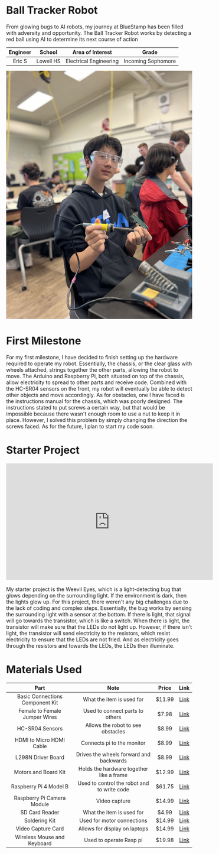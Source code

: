 # Ball Tracker Robot
From glowing bugs to AI robots, my journey at BlueStamp has been filled with adversity and opportunity. The Ball Tracker Robot works by detecting a red ball using AI to determine its next course of action


| **Engineer** | **School** | **Area of Interest** | **Grade** |
|:--:|:--:|:--:|:--:|
| Eric S | Lowell HS | Electrical Engineering | Incoming Sophomore

![Headstone Image](ericshead.jpg)
  
<!---# Final Milestone

<iframe width="560" height="315" src="https://www.youtube.com/embed/F7M7imOVGug" title="YouTube video player" frameborder="0" allow="accelerometer; autoplay; clipboard-write; encrypted-media; gyroscope; picture-in-picture; web-share" allowfullscreen></iframe>

# Second Milestone

<iframe width="560" height="315" src="https://www.youtube.com/embed/y3VAmNlER5Y(https://www.youtube.com/embed/NTk1sGW9OV4?si=9ZicSQZY8JYFDKma)" title="YouTube video player" frameborder="0" allow="accelerometer; autoplay; clipboard-write; encrypted-media; gyroscope; picture-in-picture; web-share" allowfullscreen></iframe>
--->
# First Milestone

For my first milestone, I have decided to finish setting up the hardware required to operate my robot. Essentially, the chassis, or the clear glass with wheels attached, strings together the other parts, allowing the robot to move. The Arduino and Raspberry Pi, both situated on top of the chassis, allow electricity to spread to other parts and receive code. Combined with the HC-SR04 sensors on the front, my robot will eventually be able to detect other objects and move accordingly. As for obstacles, one I have faced is the instructions manual for the chassis, which was poorly designed. The instructions stated to put screws a certain way, but that would be impossible because there wasn't enough room to use a nut to keep it in place. However, I solved this problem by simply changing the direction the screws faced. As for the future, I plan to start my code soon.


# Starter Project
<iframe width="560" height="315" src="https://www.youtube.com/embed/NTk1sGW9OV4?si=3lOBwtOGQsa74cHu" title="YouTube video player" frameborder="0" allow="accelerometer; autoplay; clipboard-write; encrypted-media; gyroscope; picture-in-picture; web-share" allowfullscreen></iframe>

My starter project is the Weevil Eyes, which is a light-detecting bug that glows depending on the surrounding light. If the environment is dark, then the lights glow up. For this project, there weren't any big challenges due to the lack of coding and complex steps. Essentially, the bug works by sensing the surrounding light with a sensor at the bottom. If there is light, that signal will go towards the transistor, which is like a switch. When there is light, the transistor will make sure that the LEDs do not light up. However, if there isn't light, the transistor will send electricity to the resistors, which resist electricity to ensure that the LEDs are not fried. And as electricity goes through the resistors and towards the LEDs, the LEDs then illuminate.

<!--- # Schematics 

# Code Used

```c++
void setup() {
  // put your setup code here, to run once:
  Serial.begin(9600);
  Serial.println("Hello World!");
}

void loop() {
  // put your main code here, to run repeatedly:

}
```
-->
# Materials Used

| **Part** | **Note** | **Price** | **Link** |
|:--:|:--:|:--:|:--:|
| Basic Connections Component Kit      | What the item is used for                        | $11.99 | [Link](https://www.amazon.com/Smraza-Breadboard-Resistors-Mega2560-Raspberry/dp/B01HRR7EBG/ref=sr_1_16?crid=27G99F3EADUCG&keywords=breadboard+1+pc&qid=1689894556&sprefix=breadboard+1+p%2Caps%2C185&sr=8-16)    |
| Female to Female Jumper Wires        | Used to connect parts to others                 | $7.98  | [Link](https://www.amazon.com/EDGELEC-Breadboard-1pin-1pin-Connector-Multicolored/dp/B07GCY6CH7/ref=sr_1_3?crid=3C4YB6HOGZ8ZQ&keywords=female%2Bto%2Bfemale%2Bjumper&qid=1689894791&s=electronics&sprefix=female%2Bto%2Bfemale%2Bjumper%2Celectronics%2C161&sr=1-3&th=1) |
| HC-SR04 Sensors                       | Allows the robot to see obstacles                | $8.99  | [Link](https://www.amazon.com/Organizer-Ultrasonic-Distance-MEGA2560-ElecRight/dp/B07RGB4W8V/ref=sr_1_2?crid=UYI359LWAAVU&keywords=hc%2Bsr04%2Bultrasonic%2Bsensor%2B3%2Bpc&qid=1689699122&s=electronics&sprefix=hc%2Bsr04%2Bultrasonic%2Bsensor%2B3%2Bpc%2Celectronics%2C123&sr=1-2&th=1) |
| HDMI to Micro HDMI Cable             | Connects pi to the monitor                      | $8.99  | [Link](https://www.amazon.com/UGREEN-Adapter-Ethernet-Compatible-Raspberry/dp/B06WWQ7KLV/ref=sr_1_5?crid=3S06RDX7B1X4O&keywords=hdmi+to+micro+hdmi&qid=1689699482&s=electronics&sprefix=hdmi+to+micro%2Celectronics%2C132&sr=1-5)        |
| L298N Driver Board                   | Drives the wheels forward and backwards          | $8.99  | [Link](https://www.amazon.com/Qunqi-2Packs-Controller-Stepper-Arduino/dp/B01M29YK5U/ref=sr_1_1_sspa?crid=3DE9ZH0NI3KJX&keywords=l298n&qid=1689698859&s=electronics&sprefix=l298n%2Celectronics%2C164&sr=1-1-spons&sp_csd=d2lkZ2V0TmFtZT1zcF9hdGY&psc=1)           |
| Motors and Board Kit                 | Holds the hardware together like a frame         | $12.99 | [Link](https://www.amazon.com/Smart-Chassis-Motors-Encoder-Battery/dp/B01LXY7CM3/ref=sr_1_4?crid=27ACD61NPNLO4&keywords=robot+car+kit&qid=1689698962&s=electronics&sprefix=robot+car+kit%2Celectronics%2C169&sr=1-4)                 |
| Raspberry Pi 4 Model B               | Used to control the robot and to write code     | $61.75 | [Link](https://www.amazon.com/Raspberry-Model-2019-Quad-Bluetooth/dp/B07TC2BK1X/ref=sr_1_1?dib=eyJ2IjoiMSJ9.mP4drOfyakW9P2E6ytjWi6qbtB-JQDqa2RakmAyNa9uFk6zyVo26t34g79h8WnJt-j5NFtZiPMwW_fxSCMiOU712GisNPz2Ia9-reRDlIXM9GzgCWAUjjjLXte9O76t7LMfvjwpxIGzwzp8ECyhKZDA0nC48kKhMOMztnXd0Z5koYi7knLmWqVtqnd40j3HPijqhM4nERHibIEH5lK80lVq68d19Xs98CAKVvA41TQ0.f2mafwXZh9DmMScBCo1eF23-W-0MoDJc3s9GKbZpw_I&dib_tag=se&keywords=raspberry%2Bpi%2Bmodel%2B4&qid=1718296643&sr=8-1&th=1) |
| Raspberry Pi Camera Module           | Video capture                                    | $14.99 | [Link](https://www.amazon.com/Arducam-Autofocus-Raspberry-Motorized-Software/dp/B07SN8GYGD/ref=sr_1_5?crid=3236VFT39VAPQ&keywords=picamera&qid=1689698732&s=electronics&sprefix=picamer%2Celectronics%2C138&sr=1-5)                |
| SD Card Reader                       | What the item is used for                       | $4.99  | [Link](https://www.amazon.com/Reader-Adapter-Camera-Memory-Wansurs/dp/B0B9QZ4W4Y/ref=sr_1_4?crid=F124KSQOC5SO&keywords=sd+card+reader&qid=1689869007&sprefix=sd+card+reader%2Caps%2C126&sr=8-4)                                    |
| Soldering Kit                        | Used for motor connections                      | $14.99 | [Link](https://www.amazon.com/Soldering-Interchangeable-Adjustable-Temperature-Enthusiast/dp/B087767KNW/ref=sr_1_5?crid=1QYWI5SBQAPH0&keywords=soldering+kit&qid=1689900771&sprefix=soldering+kit%2Caps%2C169&sr=8-5)            |
| Video Capture Card                   | Allows for display on laptops                   | $14.99 | [Link](https://www.amazon.com/Capture-Streaming-Broadcasting-Conference-Teaching/dp/B09FLN63B3/ref=sr_1_3?crid=19YSORXLTIALH&keywords=video+capture+card&qid=1689699799&s=electronics&sprefix=video+capture+car%2Celectronics%2C140&sr=1-3) |
| Wireless Mouse and Keyboard          | Used to operate Rasp pi                         | $19.98 | [Link](https://www.amazon.com/Wireless-Keyboard-Trueque-Cordless-Computer/dp/B09J4RQFK7/ref=sr_1_1_sspa?crid=2R048HRMFBA7Z&keywords=mouse+and+keyboard+wireless&qid=1689871090&sprefix=mouse+and+keyboard+wireless+%2Caps%2C131&sr=8-1-spons&sp_csd=d2lkZ2V0TmFtZT1zcF9hdGY&psc=1)   |
